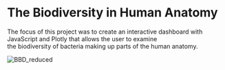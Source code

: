 # The Biodiversity in Human Anatomy
The focus of this project was to create an interactive dashboard with JavaScript and Plotly that allows the user to examine <br/>
the biodiversity of bacteria making up parts of the human anatomy.

![BBD_reduced](https://user-images.githubusercontent.com/30667001/158801383-585e7899-8fb2-4976-abf4-f199190f01fb.png)
